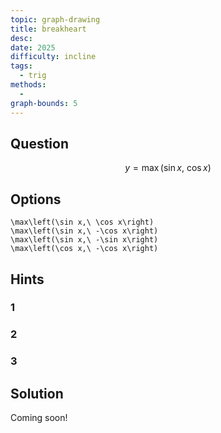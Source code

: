 ```yaml
---
topic: graph-drawing
title: breakheart
desc: 
date: 2025
difficulty: incline
tags:
  - trig
methods:
  - 
graph-bounds: 5
---
```



## Question
```math
y = \max\left(\sin x,\ \cos x\right)
```


## Options
```desmos
\max\left(\sin x,\ \cos x\right)
\max\left(\sin x,\ -\cos x\right)
\max\left(\sin x,\ -\sin x\right)
\max\left(\cos x,\ -\cos x\right)
```


## Hints

### 1

### 2

### 3


## Solution

Coming soon!
